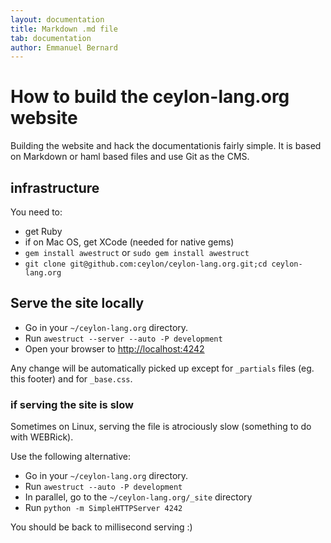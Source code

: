 ```yaml
---
layout: documentation
title: Markdown .md file
tab: documentation
author: Emmanuel Bernard
---
```

# How to build the ceylon-lang.org website

Building the website and hack the documentationis fairly simple. It is based
on Markdown or haml based files and use Git as the CMS.

## infrastructure

You need to:

* get Ruby
* if on Mac OS, get XCode (needed for native gems)
* `gem install awestruct` or `sudo gem install awestruct`
* `git clone git@github.com:ceylon/ceylon-lang.org.git;cd ceylon-lang.org`

## Serve the site locally

* Go in your `~/ceylon-lang.org` directory.  
* Run  `awestruct --server --auto -P development`
* Open your browser to <http://localhost:4242>

Any change will be automatically picked up except for `_partials` files 
(eg. this footer) and for `_base.css`.

### if serving the site is slow 

Sometimes on Linux, serving the file is atrociously slow 
(something to do with WEBRick).

Use the following alternative:

* Go in your `~/ceylon-lang.org` directory.  
* Run  `awestruct --auto -P development`
* In parallel, go to the `~/ceylon-lang.org/_site` directory
* Run `python -m SimpleHTTPServer 4242`

You should be back to millisecond serving :) 